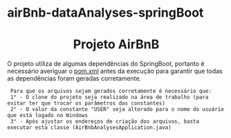 # airBnb-dataAnalyses-springBoot

<h1 align="center">Projeto AirBnB</h1>

<p>O projeto utiliza de algumas dependências do SpringBoot, portanto é necessário averiguar o 
<u>pom.xml</u> antes da execução para garantir que todas as dependências foram geradas corretamente.</p>

    
     Para que os arquivos sejam gerados corretamente é necessário que:
     1° - O clone do projeto seja realizado na área de trabalho (para evitar ter que trocar os parâmetros das constantes)
     2° - O valor da constante "USER" seja alterado para o nome do usuário que está logado no Windows
     3° - Após ajustar os endereços de criação dos arquivos, basta executar esta classe (AirBnbAnalysesApplication.java)
    
